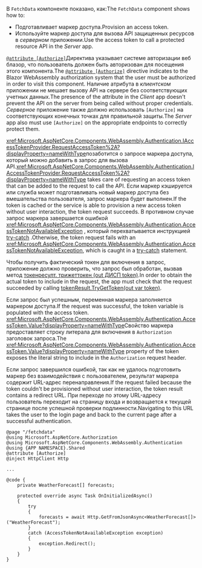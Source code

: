 <span data-ttu-id="6e191-101">В `FetchData` компоненте показано, как:</span><span class="sxs-lookup"><span data-stu-id="6e191-101">The `FetchData` component shows how to:</span></span>

* <span data-ttu-id="6e191-102">Подготавливает маркер доступа.</span><span class="sxs-lookup"><span data-stu-id="6e191-102">Provision an access token.</span></span>
* <span data-ttu-id="6e191-103">Используйте маркер доступа для вызова API защищенных ресурсов в *серверном* приложении.</span><span class="sxs-lookup"><span data-stu-id="6e191-103">Use the access token to call a protected resource API in the *Server* app.</span></span>

<span data-ttu-id="6e191-104">[`@attribute [Authorize]`](xref:mvc/views/razor#attribute)Директива указывает системе авторизации веб блазор, что пользователь должен быть авторизован для посещения этого компонента.</span><span class="sxs-lookup"><span data-stu-id="6e191-104">The [`@attribute [Authorize]`](xref:mvc/views/razor#attribute) directive indicates to the Blazor WebAssembly authorization system that the user must be authorized in order to visit this component.</span></span> <span data-ttu-id="6e191-105">Наличие атрибута в *клиентском* приложении не мешает вызову API на сервере без соответствующих учетных данных.</span><span class="sxs-lookup"><span data-stu-id="6e191-105">The presence of the attribute in the *Client* app doesn't prevent the API on the server from being called without proper credentials.</span></span> <span data-ttu-id="6e191-106">*Серверное* приложение также должно использовать `[Authorize]` на соответствующих конечных точках для правильной защиты.</span><span class="sxs-lookup"><span data-stu-id="6e191-106">The *Server* app also must use `[Authorize]` on the appropriate endpoints to correctly protect them.</span></span>

<span data-ttu-id="6e191-107"><xref:Microsoft.AspNetCore.Components.WebAssembly.Authentication.IAccessTokenProvider.RequestAccessToken%2A?displayProperty=nameWithType>позаботится о запросе маркера доступа, который можно добавить в запрос для вызова API.</span><span class="sxs-lookup"><span data-stu-id="6e191-107"><xref:Microsoft.AspNetCore.Components.WebAssembly.Authentication.IAccessTokenProvider.RequestAccessToken%2A?displayProperty=nameWithType> takes care of requesting an access token that can be added to the request to call the API.</span></span> <span data-ttu-id="6e191-108">Если маркер кэшируется или служба может подготавливать новый маркер доступа без вмешательства пользователя, запрос маркера будет выполнен.</span><span class="sxs-lookup"><span data-stu-id="6e191-108">If the token is cached or the service is able to provision a new access token without user interaction, the token request succeeds.</span></span> <span data-ttu-id="6e191-109">В противном случае запрос маркера завершается ошибкой <xref:Microsoft.AspNetCore.Components.WebAssembly.Authentication.AccessTokenNotAvailableException> , который перехватывается инструкцией [try-catch](/dotnet/csharp/language-reference/keywords/try-catch) .</span><span class="sxs-lookup"><span data-stu-id="6e191-109">Otherwise, the token request fails with an <xref:Microsoft.AspNetCore.Components.WebAssembly.Authentication.AccessTokenNotAvailableException>, which is caught in a [try-catch](/dotnet/csharp/language-reference/keywords/try-catch) statement.</span></span>

<span data-ttu-id="6e191-110">Чтобы получить фактический токен для включения в запрос, приложение должно проверить, что запрос был обработан, вызвав метод [токенресулт. трижеттокен (out ДИСП token)](xref:Microsoft.AspNetCore.Components.WebAssembly.Authentication.AccessTokenResult.TryGetToken%2A).</span><span class="sxs-lookup"><span data-stu-id="6e191-110">In order to obtain the actual token to include in the request, the app must check that the request succeeded by calling [tokenResult.TryGetToken(out var token)](xref:Microsoft.AspNetCore.Components.WebAssembly.Authentication.AccessTokenResult.TryGetToken%2A).</span></span>

<span data-ttu-id="6e191-111">Если запрос был успешным, переменная маркера заполняется маркером доступа.</span><span class="sxs-lookup"><span data-stu-id="6e191-111">If the request was successful, the token variable is populated with the access token.</span></span> <span data-ttu-id="6e191-112"><xref:Microsoft.AspNetCore.Components.WebAssembly.Authentication.AccessToken.Value?displayProperty=nameWithType>Свойство маркера предоставляет строку литерала для включения в `Authorization` заголовок запроса.</span><span class="sxs-lookup"><span data-stu-id="6e191-112">The <xref:Microsoft.AspNetCore.Components.WebAssembly.Authentication.AccessToken.Value?displayProperty=nameWithType> property of the token exposes the literal string to include in the `Authorization` request header.</span></span>

<span data-ttu-id="6e191-113">Если запрос завершился ошибкой, так как не удалось подготовить маркер без взаимодействия с пользователем, результат маркера содержит URL-адрес перенаправления.</span><span class="sxs-lookup"><span data-stu-id="6e191-113">If the request failed because the token couldn't be provisioned without user interaction, the token result contains a redirect URL.</span></span> <span data-ttu-id="6e191-114">При переходе по этому URL-адресу пользователь переходит на страницу входа и возвращается к текущей странице после успешной проверки подлинности.</span><span class="sxs-lookup"><span data-stu-id="6e191-114">Navigating to this URL takes the user to the login page and back to the current page after a successful authentication.</span></span>

```razor
@page "/fetchdata"
@using Microsoft.AspNetCore.Authorization
@using Microsoft.AspNetCore.Components.WebAssembly.Authentication
@using {APP NAMESPACE}.Shared
@attribute [Authorize]
@inject HttpClient Http

...

@code {
    private WeatherForecast[] forecasts;

    protected override async Task OnInitializedAsync()
    {
        try
        {
            forecasts = await Http.GetFromJsonAsync<WeatherForecast[]>("WeatherForecast");
        }
        catch (AccessTokenNotAvailableException exception)
        {
            exception.Redirect();
        }
    }
}
```
